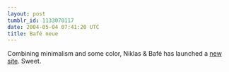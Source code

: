 ```yaml
---
layout: post
tumblr_id: 1133070117
date: 2004-05-04 07:41:20 UTC
title: Bafé neue
---
```


Combining minimalism and some color, Niklas &#38; Bafé has launched a <a href="http://www.bafe.nu/productions/" target="_blank">new site</a>. Sweet.
